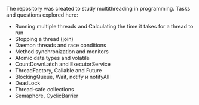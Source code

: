 The repository was created to study multithreading in programming.
Tasks and questions explored here:

- Running multiple threads and Calculating the time it takes for a thread to run
- Stopping a thread (join)
- Daemon threads and race conditions
- Method synchronization and monitors 
- Atomic data types and volatile
- CountDownLatch and ExecutorService
- ThreadFactory, Callable and Future
- BlockingQueue, Wait, notify и notifyAll
- DeadLock
- Thread-safe collections
- Semaphore, CyclicBarrier

